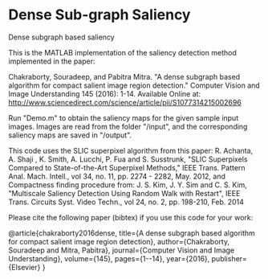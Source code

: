 # Dense Sub-graph Saliency
Dense subgraph based saliency

This is the MATLAB implementation of the saliency detection method implemented in the paper: 

Chakraborty, Souradeep, and Pabitra Mitra. "A dense subgraph based algorithm for compact salient image region detection." Computer Vision and Image Understanding 145 (2016): 1-14.
Available Online at: 
http://www.sciencedirect.com/science/article/pii/S1077314215002696

Run "Demo.m" to obtain the saliency maps for the given sample input images. Images are read from the folder "/input", and the corresponding saliency maps are saved in "/output".

This code uses the SLIC superpixel algorithm from this paper: R. Achanta, A. Shaji , K. Smith, A. Lucchi, P. Fua and S. Susstrunk, "SLIC Superpixels Compared to State-of-the-Art Superpixel Methods," IEEE Trans. Pattern Anal. Mach. Intell., vol 34, no. 11, pp. 2274 - 2282, May. 2012, and Compactness finding procedure from: J. S. Kim, J. Y. Sim and C. S. Kim, "Multiscale Saliency Detection Using Random Walk with Restart", IEEE Trans. Circuits Syst. Video Techn., vol 24, no. 2, pp. 198-210, Feb. 2014 

Please cite the following paper (bibtex) if you use this code for your work:

@article{chakraborty2016dense,
  title={A dense subgraph based algorithm for compact salient image region detection},
  author={Chakraborty, Souradeep and Mitra, Pabitra},
  journal={Computer Vision and Image Understanding},
  volume={145},
  pages={1--14},
  year={2016},
  publisher={Elsevier}
}


